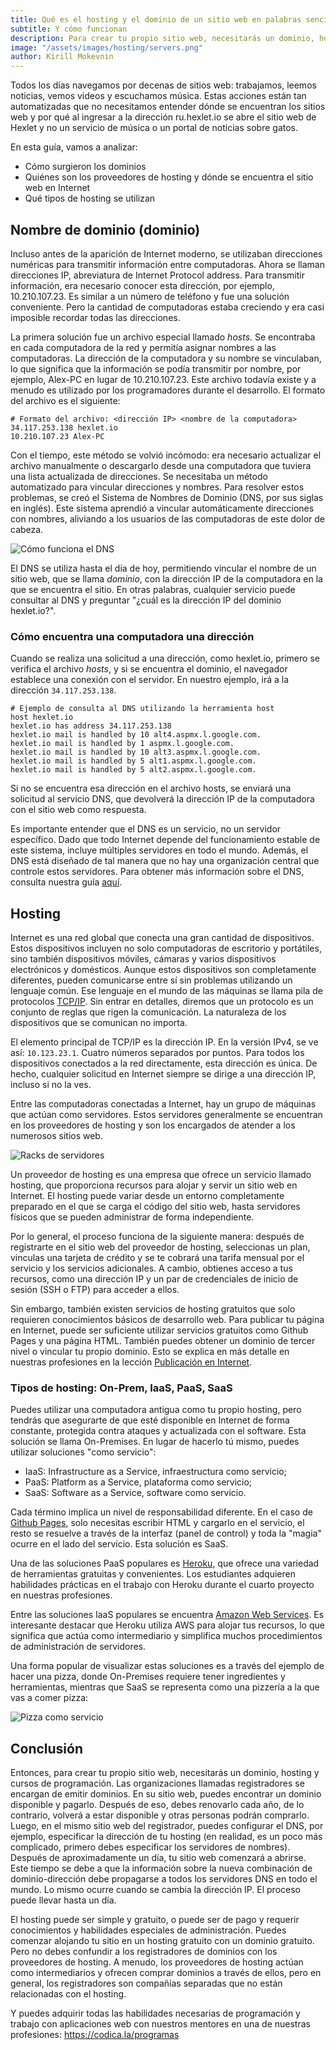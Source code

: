 ```yaml
---
title: Qué es el hosting y el dominio de un sitio web en palabras sencillas
subtitle: Y cómo funcionan
description: Para crear tu propio sitio web, necesitarás un dominio, hosting y cursos de programación. Te explicamos de manera sencilla un proceso complejo.
image: "/assets/images/hosting/servers.png"
author: Kirill Mokevnin
---
```


Todos los días navegamos por decenas de sitios web: trabajamos, leemos noticias, vemos videos y escuchamos música. Estas acciones están tan automatizadas que no necesitamos entender dónde se encuentran los sitios web y por qué al ingresar a la dirección ru.hexlet.io se abre el sitio web de Hexlet y no un servicio de música o un portal de noticias sobre gatos.

En esta guía, vamos a analizar:

* Cómo surgieron los dominios
* Quiénes son los proveedores de hosting y dónde se encuentra el sitio web en Internet
* Qué tipos de hosting se utilizan

## Nombre de dominio (dominio)

Incluso antes de la aparición de Internet moderno, se utilizaban direcciones numéricas para transmitir información entre computadoras. Ahora se llaman direcciones IP, abreviatura de Internet Protocol address. Para transmitir información, era necesario conocer esta dirección, por ejemplo, 10.210.107.23. Es similar a un número de teléfono y fue una solución conveniente. Pero la cantidad de computadoras estaba creciendo y era casi imposible recordar todas las direcciones.

La primera solución fue un archivo especial llamado *hosts*. Se encontraba en cada computadora de la red y permitía asignar nombres a las computadoras. La dirección de la computadora y su nombre se vinculaban, lo que significa que la información se podía transmitir por nombre, por ejemplo, Alex-PC en lugar de 10.210.107.23. Este archivo todavía existe y a menudo es utilizado por los programadores durante el desarrollo. El formato del archivo es el siguiente:

```text
# Formato del archivo: <dirección IP> <nombre de la computadora>
34.117.253.138 hexlet.io
10.210.107.23 Alex-PC
```

<Banner name="intensive-devops" />

Con el tiempo, este método se volvió incómodo: era necesario actualizar el archivo manualmente o descargarlo desde una computadora que tuviera una lista actualizada de direcciones. Se necesitaba un método automatizado para vincular direcciones y nombres. Para resolver estos problemas, se creó el Sistema de Nombres de Dominio (DNS, por sus siglas en inglés). Este sistema aprendió a vincular automáticamente direcciones con nombres, aliviando a los usuarios de las computadoras de este dolor de cabeza.

![Cómo funciona el DNS](/assets/images/hosting/dns.png)

El DNS se utiliza hasta el día de hoy, permitiendo vincular el nombre de un sitio web, que se llama *dominio*, con la dirección IP de la computadora en la que se encuentra el sitio. En otras palabras, cualquier servicio puede consultar al DNS y preguntar "¿cuál es la dirección IP del dominio hexlet.io?".

### Cómo encuentra una computadora una dirección

Cuando se realiza una solicitud a una dirección, como hexlet.io, primero se verifica el archivo *hosts*, y si se encuentra el dominio, el navegador establece una conexión con el servidor. En nuestro ejemplo, irá a la dirección `34.117.253.138`.

```shell
# Ejemplo de consulta al DNS utilizando la herramienta host
host hexlet.io
hexlet.io has address 34.117.253.138
hexlet.io mail is handled by 10 alt4.aspmx.l.google.com.
hexlet.io mail is handled by 1 aspmx.l.google.com.
hexlet.io mail is handled by 10 alt3.aspmx.l.google.com.
hexlet.io mail is handled by 5 alt1.aspmx.l.google.com.
hexlet.io mail is handled by 5 alt2.aspmx.l.google.com.
```

Si no se encuentra esa dirección en el archivo hosts, se enviará una solicitud al servicio DNS, que devolverá la dirección IP de la computadora con el sitio web como respuesta.

Es importante entender que el DNS es un servicio, no un servidor específico. Dado que todo Internet depende del funcionamiento estable de este sistema, incluye múltiples servidores en todo el mundo. Además, el DNS está diseñado de tal manera que no hay una organización central que controle estos servidores. Para obtener más información sobre el DNS, consulta nuestra guía [aquí](https://codica.la/guias/dns/).

## Hosting

Internet es una red global que conecta una gran cantidad de dispositivos. Estos dispositivos incluyen no solo computadoras de escritorio y portátiles, sino también dispositivos móviles, cámaras y varios dispositivos electrónicos y domésticos. Aunque estos dispositivos son completamente diferentes, pueden comunicarse entre sí sin problemas utilizando un lenguaje común. Ese lenguaje en el mundo de las máquinas se llama pila de protocolos [TCP/IP](https://es.wikipedia.org/wiki/TCP/IP). Sin entrar en detalles, diremos que un protocolo es un conjunto de reglas que rigen la comunicación. La naturaleza de los dispositivos que se comunican no importa.

El elemento principal de TCP/IP es la dirección IP. En la versión IPv4, se ve así: `10.123.23.1`. Cuatro números separados por puntos. Para todos los dispositivos conectados a la red directamente, esta dirección es única. De hecho, cualquier solicitud en Internet siempre se dirige a una dirección IP, incluso si no la ves.

Entre las computadoras conectadas a Internet, hay un grupo de máquinas que actúan como servidores. Estos servidores generalmente se encuentran en los proveedores de hosting y son los encargados de atender a los numerosos sitios web.

![Racks de servidores](/assets/images/hosting/servers.png)

Un proveedor de hosting es una empresa que ofrece un servicio llamado hosting, que proporciona recursos para alojar y servir un sitio web en Internet. El hosting puede variar desde un entorno completamente preparado en el que se carga el código del sitio web, hasta servidores físicos que se pueden administrar de forma independiente.

Por lo general, el proceso funciona de la siguiente manera: después de registrarte en el sitio web del proveedor de hosting, seleccionas un plan, vinculas una tarjeta de crédito y se te cobrará una tarifa mensual por el servicio y los servicios adicionales. A cambio, obtienes acceso a tus recursos, como una dirección IP y un par de credenciales de inicio de sesión (SSH o FTP) para acceder a ellos.

Sin embargo, también existen servicios de hosting gratuitos que solo requieren conocimientos básicos de desarrollo web. Para publicar tu página en Internet, puede ser suficiente utilizar servicios gratuitos como Github Pages y una página HTML. También puedes obtener un dominio de tercer nivel o vincular tu propio dominio. Esto se explica en más detalle en nuestras profesiones en la lección [Publicación en Internet](https://app.codica.la/cursos/layout-designer-basics/lessons/publication/theory_unit).


### Tipos de hosting: On-Prem, IaaS, PaaS, SaaS

Puedes utilizar una computadora antigua como tu propio hosting, pero tendrás que asegurarte de que esté disponible en Internet de forma constante, protegida contra ataques y actualizada con el software. Esta solución se llama On-Premises. En lugar de hacerlo tú mismo, puedes utilizar soluciones "como servicio":
* IaaS: Infrastructure as a Service, infraestructura como servicio;
* PaaS: Platform as a Service, plataforma como servicio;
* SaaS: Software as a Service, software como servicio.

Cada término implica un nivel de responsabilidad diferente. En el caso de [Github Pages](https://pages.github.com/), solo necesitas escribir HTML y cargarlo en el servicio, el resto se resuelve a través de la interfaz (panel de control) y toda la "magia" ocurre en el lado del servicio. Esta solución es SaaS.

Una de las soluciones PaaS populares es [Heroku](https://www.heroku.com/), que ofrece una variedad de herramientas gratuitas y convenientes. Los estudiantes adquieren habilidades prácticas en el trabajo con Heroku durante el cuarto proyecto en nuestras profesiones.

Entre las soluciones IaaS populares se encuentra [Amazon Web Services](https://aws.amazon.com/). Es interesante destacar que Heroku utiliza AWS para alojar tus recursos, lo que significa que actúa como intermediario y simplifica muchos procedimientos de administración de servidores.

Una forma popular de visualizar estas soluciones es a través del ejemplo de hacer una pizza, donde On-Premises requiere tener ingredientes y herramientas, mientras que SaaS se representa como una pizzería a la que vas a comer pizza:

![Pizza como servicio](/assets/images/hosting/pizza-as-service.png)


## Conclusión

Entonces, para crear tu propio sitio web, necesitarás un dominio, hosting y cursos de programación. Las organizaciones llamadas registradores se encargan de emitir dominios. En su sitio web, puedes encontrar un dominio disponible y pagarlo. Después de eso, debes renovarlo cada año, de lo contrario, volverá a estar disponible y otras personas podrán comprarlo. Luego, en el mismo sitio web del registrador, puedes configurar el DNS, por ejemplo, especificar la dirección de tu hosting (en realidad, es un poco más complicado, primero debes especificar los servidores de nombres). Después de aproximadamente un día, tu sitio web comenzará a abrirse. Este tiempo se debe a que la información sobre la nueva combinación de dominio-dirección debe propagarse a todos los servidores DNS en todo el mundo. Lo mismo ocurre cuando se cambia la dirección IP. El proceso puede llevar hasta un día.

El hosting puede ser simple y gratuito, o puede ser de pago y requerir conocimientos y habilidades especiales de administración. Puedes comenzar alojando tu sitio en un hosting gratuito con un dominio gratuito. Pero no debes confundir a los registradores de dominios con los proveedores de hosting. A menudo, los proveedores de hosting actúan como intermediarios y ofrecen comprar dominios a través de ellos, pero en general, los registradores son compañías separadas que no están relacionadas con el hosting.

Y puedes adquirir todas las habilidades necesarias de programación y trabajo con aplicaciones web con nuestros mentores en una de nuestras profesiones: https://codica.la/programas
